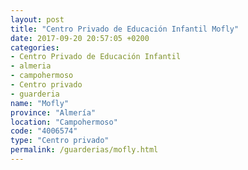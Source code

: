 ```yaml
---
layout: post
title: "Centro Privado de Educación Infantil Mofly"
date: 2017-09-20 20:57:05 +0200
categories:
- Centro Privado de Educación Infantil
- almeria
- campohermoso
- Centro privado
- guarderia
name: "Mofly"
province: "Almería"
location: "Campohermoso"
code: "4006574"
type: "Centro privado"
permalink: /guarderias/mofly.html
---
```

